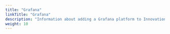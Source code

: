 ```yaml
---
title: "Grafana"
linkTitle: "Grafana"
description: "Information about adding a Grafana platform to Innovation, including details about components, supported architectures, prerequisites, installation and configuration instructions."
weight: 10
---
```

